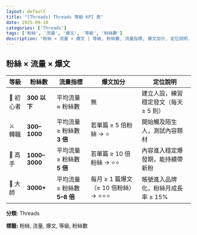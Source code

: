 ```yaml
---
layout: default
title: "[Threads] Threads 等級 KPI 表"
date: 2025-09-10
categories: ['Threads']
tags: ['粉絲', '流量', '爆文', '等級', '粉絲數']
description: "粉絲 × 流量 × 爆文 | 等級, 粉絲數, 流量指標, 爆文加分, 定位說明..."
---
```


<div class="card-section-1">
<h2>粉絲 × 流量 × 爆文</h2>

| 等級 | 粉絲數 | 流量指標 | 爆文加分 | 定位說明 |
| --- | --- | --- | --- | --- |
| 🐣 初心者 | **300 以下** | 平均流量 ≈ 粉絲數 | 無 | 建立人設，練習穩定發文（每天 ≥ 5 則） |
| ⚔️ 轉職 | **300–1000** | 平均流量 ≥ 粉絲數 **3 倍** | 若單篇 ≥ 5 倍粉絲 → ⭐ | 開始觸及陌生人，測試內容題材 |
| 🏹 高手 | **1000–3000** | 平均流量 ≥ 粉絲數 **5 倍** | 若單篇 ≥ 10 倍粉絲 → ⭐⭐ | 內容進入穩定爆發期，能持續帶新粉 |
| 👑 大師 | **3000+** | 平均流量 ≥ 粉絲數 **5–8 倍** | 每月 ≥ 1 篇爆文（≥ 10 倍粉絲）→ ⭐⭐⭐ | 帳號進入品牌化，粉絲月成長率 ≥ 15% |

<p><strong>分類:</strong> Threads</p>
<p><strong>標籤:</strong> 粉絲, 流量, 爆文, 等級, 粉絲數</p>
</div>
